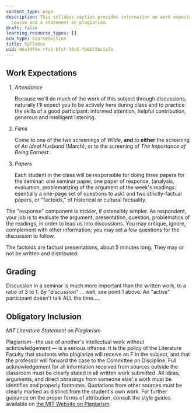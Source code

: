 ```yaml
---
content_type: page
description: This syllabus section provides information on work expectations for the
  course and a statement on plagiarism.
draft: false
learning_resource_types: []
ocw_type: CourseSection
title: Syllabus
uid: 86a39f9e-ffc1-bfcf-38c5-fb6072bc1a7a
---
```

## Work Expectations

1. *Attendance*   
      
    Because we'll do much of the work of this subject through discussions, naturally I'll expect you to be actively here during class and to practice the skills of a good participant: informed attention, helpful contribution, generous and intelligent listening.
2. *Films*   
      
    Come to one of the two screenings of *Wilde*, **and** to **either** the screening of *An Ideal Husband* (March), or to the screening of *The Importance of Being Earnest* .
3. *Papers*   
      
    Each student in the class will be responsible for doing three papers for the seminar: one seminar paper, one paper of response, (analysis, evaluation, problematizing of the argument of the week's readings: esentially a one-page set of questions to ask) and two strictly-factual papers, or "factoids," of historical or cultural factuality.

The "response" component is trickier, if ostensibly simpler. As respondent, your job is to evaluate the argument, presentation, question, problematics of the readings, in order to lead us into discussions. You may critique, ignore, complement with other information; you may set a few questions for the discussion to follow.

The factoids are factual presentations, about 5 minutes long. They may or not be written and distributed.

## Grading

Discussion in a seminar is much more important than the written work, to a ratio of 3 to 1. By "discussion" … well, see point 1 above. An "active" participant doesn't talk ALL the time…..

## Obligatory Inclusion

*MIT Literature Statement on Plagiarism*

Plagiarism--the use of another's intellectual work without acknowledgement — is a serious offense. It is the policy of the Literature Faculty that students who plagiarize will receive an F in the subject, and that the professor will forward the case to the Committee on Discipline. Full acknowledgement for all information received from sources outside the classroom must be clearly stated in all written work submitted. All ideas, arguments, and direct phrasings from someone else';s work must be identifies and properly footnotes. Quotations from other sources must be clearly marked as distinct from the student's own work. For further guidance on the proper forms of attribution, consult the style guides available on [the MIT Website on Plagiarism](http://cmsw.mit.edu/writing-and-communication-center/avoiding-plagiarism/).